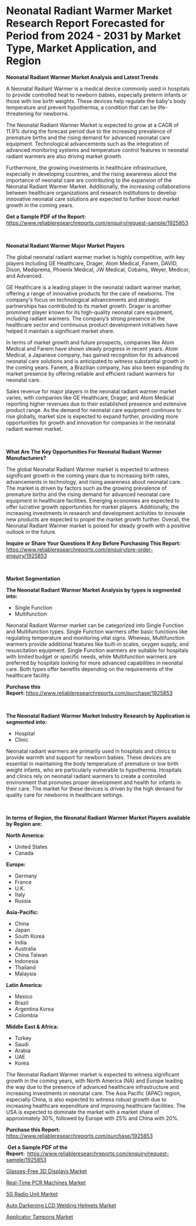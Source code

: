 <p><h1>Neonatal Radiant Warmer Market Research Report Forecasted for Period from 2024 -  2031 by Market Type, Market Application, and Region</h1></p><p><strong>Neonatal Radiant Warmer Market Analysis and Latest Trends</strong></p>
<p><p>A Neonatal Radiant Warmer is a medical device commonly used in hospitals to provide controlled heat to newborn babies, especially preterm infants or those with low birth weights. These devices help regulate the baby's body temperature and prevent hypothermia, a condition that can be life-threatening for newborns.</p><p>The Neonatal Radiant Warmer Market is expected to grow at a CAGR of 11.9% during the forecast period due to the increasing prevalence of premature births and the rising demand for advanced neonatal care equipment. Technological advancements such as the integration of advanced monitoring systems and temperature control features in neonatal radiant warmers are also driving market growth.</p><p>Furthermore, the growing investments in healthcare infrastructure, especially in developing countries, and the rising awareness about the importance of neonatal care are contributing to the expansion of the Neonatal Radiant Warmer Market. Additionally, the increasing collaborations between healthcare organizations and research institutions to develop innovative neonatal care solutions are expected to further boost market growth in the coming years.</p></p>
<p><strong>Get a Sample PDF of the Report:&nbsp;</strong> <a href="https://www.reliableresearchreports.com/enquiry/request-sample/1925853">https://www.reliableresearchreports.com/enquiry/request-sample/1925853</a></p>
<p>&nbsp;</p>
<p><strong>Neonatal Radiant Warmer Major Market Players</strong></p>
<p><p>The global neonatal radiant warmer market is highly competitive, with key players including GE Healthcare, Drager, Atom Medical, Fanem, DAVID, Dison, Mediprema, Phoenix Medical, JW Medical, Cobams, Weyer, Medicor, and Advanced. </p><p>GE Healthcare is a leading player in the neonatal radiant warmer market, offering a range of innovative products for the care of newborns. The company's focus on technological advancements and strategic partnerships has contributed to its market growth. Drager is another prominent player known for its high-quality neonatal care equipment, including radiant warmers. The company’s strong presence in the healthcare sector and continuous product development initiatives have helped it maintain a significant market share.</p><p>In terms of market growth and future prospects, companies like Atom Medical and Fanem have shown steady progress in recent years. Atom Medical, a Japanese company, has gained recognition for its advanced neonatal care solutions and is anticipated to witness substantial growth in the coming years. Fanem, a Brazilian company, has also been expanding its market presence by offering reliable and efficient radiant warmers for neonatal care.</p><p>Sales revenue for major players in the neonatal radiant warmer market varies, with companies like GE Healthcare, Drager, and Atom Medical reporting higher revenues due to their established presence and extensive product range. As the demand for neonatal care equipment continues to rise globally, market size is expected to expand further, providing more opportunities for growth and innovation for companies in the neonatal radiant warmer market.</p></p>
<p>&nbsp;</p>
<p><strong>What Are The Key Opportunities For Neonatal Radiant Warmer Manufacturers?</strong></p>
<p><p>The global Neonatal Radiant Warmer market is expected to witness significant growth in the coming years due to increasing birth rates, advancements in technology, and rising awareness about neonatal care. The market is driven by factors such as the growing prevalence of premature births and the rising demand for advanced neonatal care equipment in healthcare facilities. Emerging economies are expected to offer lucrative growth opportunities for market players. Additionally, the increasing investments in research and development activities to innovate new products are expected to propel the market growth further. Overall, the Neonatal Radiant Warmer market is poised for steady growth with a positive outlook in the future.</p></p>
<p><strong>Inquire or Share Your Questions If Any Before Purchasing This Report:</strong> <a href="https://www.reliableresearchreports.com/enquiry/pre-order-enquiry/1925853">https://www.reliableresearchreports.com/enquiry/pre-order-enquiry/1925853</a></p>
<p>&nbsp;</p>
<p><strong>Market Segmentation</strong></p>
<p><strong>The Neonatal Radiant Warmer Market Analysis by types is segmented into:</strong></p>
<p><ul><li>Single Function</li><li>Multifunction</li></ul></p>
<p><p>Neonatal Radiant Warmer market can be categorized into Single Function and Multifunction types. Single Function warmers offer basic functions like regulating temperature and monitoring vital signs. Whereas, Multifunction warmers provide additional features like built-in scales, oxygen supply, and resuscitation equipment. Single Function warmers are suitable for hospitals with limited budget or specific needs, while Multifunction warmers are preferred by hospitals looking for more advanced capabilities in neonatal care. Both types offer benefits depending on the requirements of the healthcare facility.</p></p>
<p><strong>Purchase this Report:&nbsp;</strong><a href="https://www.reliableresearchreports.com/purchase/1925853">https://www.reliableresearchreports.com/purchase/1925853</a></p>
<p>&nbsp;</p>
<p><strong>The Neonatal Radiant Warmer Market Industry Research by Application is segmented into:</strong></p>
<p><ul><li>Hospital</li><li>Clinic</li></ul></p>
<p><p>Neonatal radiant warmers are primarily used in hospitals and clinics to provide warmth and support for newborn babies. These devices are essential in maintaining the body temperature of premature or low birth weight infants, who are particularly vulnerable to hypothermia. Hospitals and clinics rely on neonatal radiant warmers to create a controlled environment that promotes proper development and health for infants in their care. The market for these devices is driven by the high demand for quality care for newborns in healthcare settings.</p></p>
<p>&nbsp;</p>
<p><strong>In terms of Region, the Neonatal Radiant Warmer Market Players available by Region are:</strong></p>
<p>
    <p> <strong> North America: </strong>
        <ul>
            <li>United States</li>
            <li>Canada</li>
        </ul>
        </p> 
    <p> <strong> Europe: </strong>
        <ul>
            <li>Germany</li>
            <li>France</li>
            <li>U.K.</li>
            <li>Italy</li>
            <li>Russia</li>
        </ul>
        </p> 
    <p> <strong> Asia-Pacific: </strong>
        <ul>
            <li>China</li>
            <li>Japan</li>
            <li>South Korea</li>
            <li>India</li>
            <li>Australia</li>
            <li>China Taiwan</li>
            <li>Indonesia</li>
            <li>Thailand</li>
            <li>Malaysia</li>
        </ul>
        </p> 
    <p> <strong> Latin America: </strong>
        <ul>
            <li>Mexico</li>
            <li>Brazil</li>
            <li>Argentina Korea</li>
            <li>Colombia</li>
        </ul>
        </p> 
    <p> <strong> Middle East & Africa: </strong>
        <ul>
            <li>Turkey</li>
            <li>Saudi</li>
            <li>Arabia</li>
            <li>UAE</li>
            <li>Korea</li>
        </ul>
    </p>
    </p>
<p><p>The Neonatal Radiant Warmer market is expected to witness significant growth in the coming years, with North America (NA) and Europe leading the way due to the presence of advanced healthcare infrastructure and increasing investments in neonatal care. The Asia Pacific (APAC) region, especially China, is also expected to witness robust growth due to increasing healthcare expenditure and improving healthcare facilities. The USA is expected to dominate the market with a market share of approximately 30%, followed by Europe with 25% and China with 20%.</p></p>
<p><strong>Purchase this Report: </strong><a href="https://www.reliableresearchreports.com/purchase/1925853">https://www.reliableresearchreports.com/purchase/1925853</a></p>
<p>&nbsp;<strong>Get a Sample PDF of the Report:&nbsp;&nbsp;</strong><a href="https://www.reliableresearchreports.com/enquiry/request-sample/1925853">https://www.reliableresearchreports.com/enquiry/request-sample/1925853</a></p>
<p><strong></strong></p>
<p><p><a href="https://faithful-glue-af3.notion.site/Glasses-Free-3D-Displays-Market-Analysis-Examines-its-Scope-on-Growth-Opportunities-and-Forecasted--9b5f95d030dc426fbcbbaf646d70ef98">Glasses-Free 3D Displays Market</a></p><p><a href="https://chivalrous-flock-a86.notion.site/Real-Time-PCR-Machines-Market-Share-Market-New-Trends-Analysis-Report-By-Type-By-Application-By--6076941a491e4df3a1ed147e1264dac5">Real-Time PCR Machines Market</a></p><p><a href="https://view.publitas.com/reportprime-1/insights-into-5g-radio-unit-market-size-analysing-market-share-trends-and-growth-from-2024-to-2031/">5G Radio Unit Market</a></p><p><a href="https://angry-finch-aaf.notion.site/Insights-into-Auto-Darkening-LCD-Welding-Helmets-Market-Size-Analysing-Market-Share-Trends-and-Gr-4be3304aa23b44f29545cc58cc60580e">Auto Darkening LCD Welding Helmets Market</a></p><p><a href="https://view.publitas.com/reportprime-1/applicator-tampons-market-a-comprehensive-report-of-its-market-share-growth-trends-2024-2031/">Applicator Tampons Market</a></p></p>